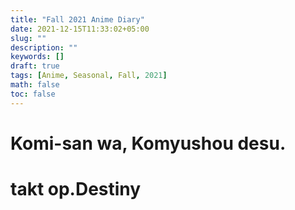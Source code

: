 ```yaml
---
title: "Fall 2021 Anime Diary"
date: 2021-12-15T11:33:02+05:00
slug: ""
description: ""
keywords: []
draft: true
tags: [Anime, Seasonal, Fall, 2021]
math: false
toc: false
---
```


<!--more-->

# Komi-san wa, Komyushou desu.

# takt op.Destiny

# 